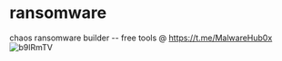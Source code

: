 # ransomware
chaos ransomware builder -- free tools @ https://t.me/MalwareHub0x
![b9lRmTV](https://user-images.githubusercontent.com/98993256/225063992-ce74958e-c08f-461e-976e-f4c5acb7a8cb.png)
